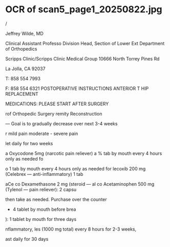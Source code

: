 # OCR of scan5_page1_20250822.jpg

/

Jeffrey Wilde, MD

Clinical Assistant Professo
Division Head, Section of Lower Ext
Department of Orthopedics

Scripps Clinic/Scripps Clinic Medical Group
10666 North Torrey Pines Rd

La Jolla, CA 92037

T: 858 554 7993

F: 858 554 6321
POSTOPERATIVE INSTRUCTIONS ANTERIOR T HIP REPLACEMENT

MEDICATIONS: PLEASE START AFTER SURGERY

rof Orthopedic Surgery
remity Reconstruction

— Goal is to gradually decrease over next 3-4 weeks

r mild pain
moderate - severe pain

let daily for two weeks

a Oxycodone 5mg (narcotic pain reliever)
a % tab by mouth every 4 hours only as needed fo

o 1 tab by mouth every 4 hours only as needed for
lecoxib 200 mg (Celebrex — anti-inflammatory) 1 tab

aCe
co Dexamethasone 2 mg (steroid — al
co Acetaminophen 500 mg (Tylenol — pain reliever): 2 capsu

then take as needed. Purchase over the counter
- 4 tablet by mouth before brea

): 1 tablet by mouth for three days

nflammatory,
les (1000 mg total) every 8 hours for 2-3 weeks,

ast daily for 30 days
